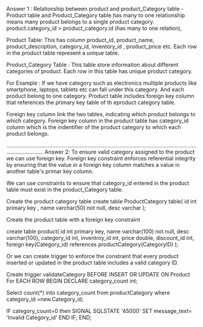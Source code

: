 Answer 1 : Relationship between product and product_Category table -  Product table and Product_Category table has many to one relationship means many product belongs to 
a single product category.  
product.category_id > product_category.id (has many to one relation),

Product Table: This  has column product_id, product_name, product_description, category_id, inventory_id , product_price etc.
Each row in the product table represent a unique table.

Product_Category  Table : This table store information about different categories of product. Each row in this table has unique product category.

For Example : If we have category such as electronics multiple products like smartphone, laptops, tablets etc can fall under this category. And each product belong to one category.
Product table includes foreign key column that references the primary key table of th eproduct category table. 

Foreign key column link the two tables, indicating which product belongs  to which category.
Foreign key column in the product table has category_id column which is the indentifier of the product category to which each product belongs.

....................................................................................................................................................
Answer 2: To ensure valid category assigned to the product we can use foreign key. Foreign key constraint enforces referential integrity by 
ensuring that the value in a foreign key column matches a value in another table's primar key column. 

We can use constraints to ensure that category_id entered in the product table
must exist in the product_Category table.

Create the product category table
create table ProductCategory table(
 id int  primary key ,
 name varchar(50) not null,
 desc varchar
);

Create the product table with a foreign key constraint

create table product(
id int primary key,
name varchar(100) not null,
desc varchar(100),
category_id int,
inventroy_id int,
price double,
discount_id int,
foreign key(Category_id) references productCategory(CategoryID)
);

Or 
we can create trigger to enforce the constraint that every product inserted
or updated in the product table includes a valid category ID.


Create trigger validateCategory BEFORE INSERT OR UPDATE ON Product 
For EACH ROW
BEGIN
 DECLARE category_count int;
 
 Select count(*) into category_count from productCategory 
 where category_id  =new.Category_id;

 IF category_count=0 then
 SIGNAL SQLSTATE '45000'
 SET message_text= 'Invalid Category_id'
 END IF;
 END;





